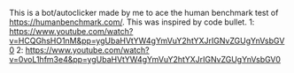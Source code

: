 This is a bot/autoclicker made by me to ace the human benchmark test of https://humanbenchmark.com/.
This was inspired by code bullet.
1: https://www.youtube.com/watch?v=HCQGhsHO1nM&pp=ygUbaHVtYW4gYmVuY2htYXJrIGNvZGUgYnVsbGV0
2: https://www.youtube.com/watch?v=0voL1hfm3e4&pp=ygUbaHVtYW4gYmVuY2htYXJrIGNvZGUgYnVsbGV0